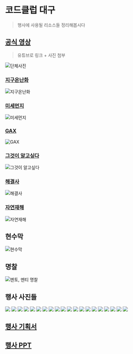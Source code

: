 # 코드클럽 대구
> 행사에 사용될 리소스들 정리해봅시다

## [공식 영상](http://www.youtube.com/watch?v=B2Jc2I76K_Y)
> 유튜브로 링크 + 사진 첨부

![단체사진](img/단체사진1.JPG)
### [지구온난화](https://youtu.be/Ca5zBb_Zod0)
![지구온난화](img/지구온난화_아이디어.JPG)
### [미세먼지](https://youtu.be/yTM3-IIPAjk)
![미세먼지](img/미세먼지_아이디어.JPG)
### [GAX](https://youtu.be/m9h85IJqrvc)
![GAX](img/GAX_아이디어.JPG)
### [그것이 알고싶다](https://youtu.be/D26XVn8FgEE)
![그것이 알고싶다](img/그것이알고싶다_아이디어.JPG)
### [해결사](https://youtu.be/kJbGegxtXfQ)
![해결사](img/해결사_아이디어.JPG)
### [자연재해](https://youtu.be/jY-AEr0IpSU)
![자연재해](img/자연재해_아이디어.JPG)


## 현수막
![현수막](코드클럽현수막.jpg)

## 명찰
![멘토, 멘티 명찰](코드클럽명찰.png)  

## 행사 사진들
![](img/1_미세먼지_1.JPG)
![](img/1_미세먼지_2.JPG)
![](img/2_그것이_알고싶다_1.JPG)
![](img/2_그것이_알고싶다_2.JPG)
![](img/3_해걸샤_1JPG.JPG)
![](img/3_해결사_2JPG.JPG)
![](img/4_자연재해_1.JPG)
![](img/4_자연재해_2.JPG)
![](img/5_지구온난화_1.JPG)
![](img/5_지구온난화_2.JPG)
![](img/6_GAX_1JPG.JPG)
![](img/6_GAX_2.JPG)
![](img/GAX_아이디어.JPG)
![](img/해결사_아이디어.JPG)
![](img/미세먼지_아이디어.JPG)
![](img/자연재해_아이디어.JPG)
![](img/단체사진1.JPG)
![](img/단체사진2.JPG)
![](img/지구온난화_아이디어.JPG)
![](img/그것이알고싶다_아이디어.JPG)
## [행사 기획서](행사기획서.pdf)

## [행사 PPT](코드클럽_대구_2019_상반기.pdf)  

